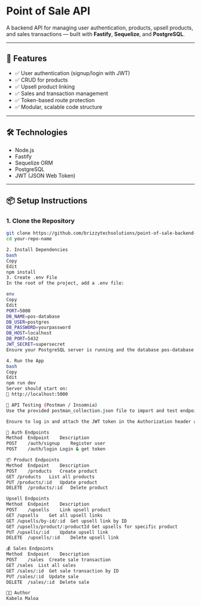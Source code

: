 # Point of Sale API

A backend API for managing user authentication, products, upsell products, and sales transactions — built with **Fastify**, **Sequelize**, and **PostgreSQL**.

---

## 🚀 Features

- ✅ User authentication (signup/login with JWT)
- ✅ CRUD for products
- ✅ Upsell product linking
- ✅ Sales and transaction management
- ✅ Token-based route protection
- ✅ Modular, scalable code structure

---

## 🛠️ Technologies

- Node.js
- Fastify
- Sequelize ORM
- PostgreSQL
- JWT (JSON Web Token)

---

## 📦 Setup Instructions

### 1. Clone the Repository

```bash
git clone https://github.com/brizzytechsolutions/point-of-sale-backend-nodejs-fastify-assessment.git
cd your-repo-name

2. Install Dependencies
bash
Copy
Edit
npm install
3. Create .env File
In the root of the project, add a .env file:

env
Copy
Edit
PORT=5000
DB_NAME=pos-database
DB_USER=postgres
DB_PASSWORD=yourpassword
DB_HOST=localhost
DB_PORT=5432
JWT_SECRET=supersecret
Ensure your PostgreSQL server is running and the database pos-database exists.

4. Run the App
bash
Copy
Edit
npm run dev
Server should start on:
📍 http://localhost:5000

🧪 API Testing (Postman / Insomnia)
Use the provided postman_collection.json file to import and test endpoints.

Ensure to log in and attach the JWT token in the Authorization header as Bearer <token> for protected routes.

🔐 Auth Endpoints
Method	Endpoint	Description
POST	/auth/signup	Register user
POST	/auth/login	Login & get token

📦 Product Endpoints
Method	Endpoint	Description
POST	/products	Create product
GET	/products	List all products
PUT	/products/:id	Update product
DELETE	/products/:id	Delete product

Upsell Endpoints
Method	Endpoint	Description
POST	/upsells	Link upsell product
GET	/upsells	Get all upsell links
GET	/upsells/by-id/:id	Get upsell link by ID
GET	/upsells/product/:productId	Get upsells for specific product
PUT	/upsells/:id	Update upsell link
DELETE	/upsells/:id	Delete upsell link

💰 Sales Endpoints
Method	Endpoint	Description
POST	/sales	Create sale transaction
GET	/sales	List all sales
GET	/sales/:id	Get sale transaction by ID
PUT	/sales/:id	Update sale
DELETE	/sales/:id	Delete sale

👨‍💻 Author
Kabelo Maloa